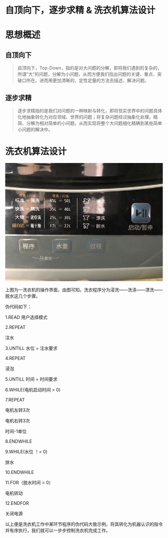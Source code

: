 # 自顶向下，逐步求精 & 洗衣机算法设计
# 思想概述
## 自顶向下
> 自顶向下，Top-Down，指的是对大问题的分解，即将我们遇到的复杂的，所谓“大”的问题，分解为小问题，从而方便我们找出问题的关键、重点、突破口所在，进而用更加清晰的、定性定量的方法去描述、解决问题。
## 逐步求精
> 逐步求精指的是我们对问题的一种映射与转化，即将现实世界中的问题具体化地抽象转化为对应领域、世界的问题；将复杂问题经过抽象化处理，精简、分解为相对简单的小问题，从而实现将整个大问题细化精确到某些简单小问题的解决中。
# 洗衣机算法设计
![](images/7777.png)


上图为一洗衣机的操作界面，由图可知。洗衣程序分为浸洗——洗涤——漂洗——脱水这几个步骤。


伪代码如下：


1.READ 用户选择模式


2.REPEAT 


注水



3.UNTILL 水位 = 注水要求


4.REPEAT 


浸泡


5.UNTILL 时间 = 时间要求


6.WHILE(电机启动时间 > 0)


7.REPEAT 


电机左转3次


电机右转3次


时间-1单位


8.ENDWHILE


9.WHILE(水位 ！= 0)


排水


10.ENDWHILE


11.FOR（脱水时间 > 0） 


电机转动


12.ENDFOR


关闭电源


以上便是洗衣机工作中某环节程序的伪代码大致示例，将其转化为机器认识的指令并有序执行，我们就可以一步步控制洗衣机完成工作。